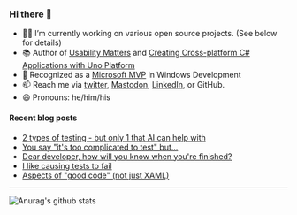 ### Hi there 👋

- 👨‍💻 I’m currently working on various open source projects. (See below for details)
- 📚 Author of [Usability Matters](https://www.manning.com/books/usability-matters?a_aid=mrlacey) and [Creating Cross-platform C# Applications with Uno Platform](https://www.packtpub.com/product/creating-cross-platform-c-applications-with-uno-platform/9781801078498)
- 🏅 Recognized as a [Microsoft MVP](https://mvp.microsoft.com/en-us/PublicProfile/5001397?fullName=Matt%20Lacey) in Windows Development
- 📫 Reach me via [twitter](https://twitter.com/mrlacey), <a rel="me" href="https://fosstodon.org/@mrlacey">Mastodon</a>, [LinkedIn](https://www.linkedin.com/in/mrlacey), or GitHub.
- 😄 Pronouns: he/him/his

<!--
**mrlacey/mrlacey** is a ✨ _special_ ✨ repository because its `README.md` (this file) appears on your GitHub profile.

Here are some ideas to get you started:

- 🔭 I’m currently working on ...
- 🌱 I’m currently learning ...
- 👯 I’m looking to collaborate on ...
- 🤔 I’m looking for help with ...
- 💬 Ask me about ...
- 📫 How to reach me: ...
- 😄 Pronouns: ...
- ⚡ Fun fact: ...
-->

#### Recent blog posts
<!-- BLOG-POST-LIST:START -->
- [2 types of testing - but only 1 that AI can help with](https://www.mrlacey.com/2023/04/2-types-of-testing-but-only-1-that-ai.html)
- [You say &quot;it&#39;s too complicated to test&quot; but...](https://www.mrlacey.com/2023/03/you-say-its-too-complicated-to-test-but.html)
- [Dear developer, how will you know when you&#39;re finished?](https://www.mrlacey.com/2023/03/dear-developer-how-will-you-know-when.html)
- [I like causing tests to fail](https://www.mrlacey.com/2023/03/i-like-causing-tests-to-fail.html)
- [Aspects of &quot;good code&quot; &lpar;not just XAML&rpar;](https://www.mrlacey.com/2023/03/aspects-of-good-code-not-just-xaml.html)
<!-- BLOG-POST-LIST:END -->

---

![Anurag's github stats](https://github-readme-stats.vercel.app/api?username=mrlacey&count_private=true&show_icons=true)
